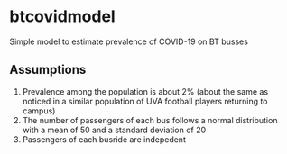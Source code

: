 # btcovidmodel
Simple model to estimate prevalence of COVID-19 on BT busses

## Assumptions
1. Prevalence among the population is about 2% (about the same as noticed in a similar population of UVA football players returning to campus)
2. The number of passengers of each bus follows a normal distribution with a mean of 50 and a standard deviation of 20
3. Passengers of each busride are indepedent

